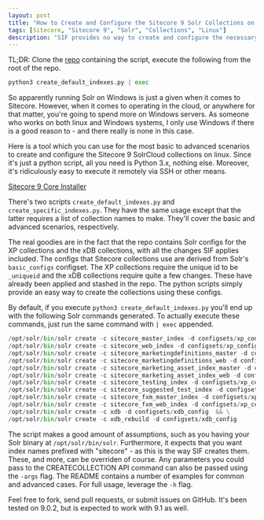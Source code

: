 ```yaml
---
layout: post
title: "How to Create and Configure the Sitecore 9 Solr Collections on Linux"
tags: [Sitecore, "Sitecore 9", "Solr", "Collections", "Linux"]
description: "SIF provides no way to create and configure the necessary SolrCloud collections on Linux. It just assumes you are going to run Solr on Windows, let's take that assumption away. I present a one-liner for all your Sitecore 9 solr config." 
---
```


TL;DR: Clone the [repo](https://github.com/AlexMayle/sitecore9-core-installer) containing the script, execute the following from the root of the repo.
``` python
python3 create_default_indexes.py | exec
```

So apparently running Solr on Windows is just a given when it comes to Sitecore. However, when it comes to operating in the cloud, or anywhere for that matter, you're going to spend more on Windows servers. As someone who works on both linux and Windows systems, I only use Windows if there is a good reason to - and there really is none in this case.

Here is a tool which you can use for the most basic to advanced scenarios to create and configure the Sitecore 9 SolrCloud collections on linux. Since it's just a python script, all you need is Python 3.x, nothing else. Moreover, it's ridiculously easy to execute it remotely via SSH or other means. 

[Sitecore 9 Core Installer](https://github.com/AlexMayle/sitecore9-core-installer)

There's two scripts `create_default_indexes.py` and `create_specific_indexes.py`. They have the same usage except that the latter requires a list of collection names to make. They'll cover the basic and advanced scenarios, respectively. 

The real goodies are in the fact that the repo contains Solr configs for the XP collections and the xDB collections, with all the changes SIF applies included. The configs that Sitecore collections use are derived from Solr's `basic_configs` configset. The XP collections require the unique id to be `_uniqueid` and the xDB collections require quite a few changes. These have already been applied and stashed in the repo. The python scripts simply provide an easy way to create the collections using these configs.

By default, if you execute `python3 create_default_indexes.py` you'll end up with the following Solr commands generated. To actually execute these commands, just run the same command with `| exec` appended.

``` python
/opt/solr/bin/solr create -c sitecore_master_index -d configsets/xp_config  && \
/opt/solr/bin/solr create -c sitecore_web_index -d configsets/xp_config  && \
/opt/solr/bin/solr create -c sitecore_marketingdefinitions_master -d configsets/xp_config  && \
/opt/solr/bin/solr create -c sitecore_marketingdefinitions_web -d configsets/xp_config  && \
/opt/solr/bin/solr create -c sitecore_marketing_asset_index_master -d configsets/xp_config  && \
/opt/solr/bin/solr create -c sitecore_marketing_asset_index_web -d configsets/xp_config  && \
/opt/solr/bin/solr create -c sitecore_testing_index -d configsets/xp_config  && \
/opt/solr/bin/solr create -c sitecore_suggested_test_index -d configsets/xp_config  && \
/opt/solr/bin/solr create -c sitecore_fxm_master_index -d configsets/xp_config  && \
/opt/solr/bin/solr create -c sitecore_fxm_web_index -d configsets/xp_config  && \
/opt/solr/bin/solr create -c xdb -d configsets/xdb_config  && \
/opt/solr/bin/solr create -c xdb_rebuild -d configsets/xdb_config
```
The script makes a good amount of assumptions, such as you having your Solr binary at `/opt/solr/bin/solr`. Furthermore, it expects that you want index names prefixed with "sitecore" - as this is the way SIF creates them. These, and more, can be overriden of course. Any parameters you could pass to the CREATECOLLECTION API command can also be passed using the `-args` flag. The README contains a number of examples for common and advanced cases. For full usage, leverage the `-h` flag. 

Feel free to fork, send pull requests, or submit issues on GitHub. It's been tested on 9.0.2, but is expected to work with 9.1 as well. 
